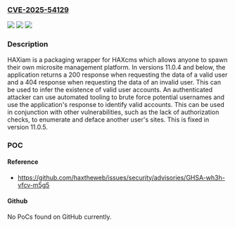 ### [CVE-2025-54129](https://cve.mitre.org/cgi-bin/cvename.cgi?name=CVE-2025-54129)
![](https://img.shields.io/static/v1?label=Product&message=issues&color=blue)
![](https://img.shields.io/static/v1?label=Version&message=%3C%2011.0.5%20&color=brightgreen)
![](https://img.shields.io/static/v1?label=Vulnerability&message=CWE-204%3A%20Observable%20Response%20Discrepancy&color=brightgreen)

### Description

HAXiam is a packaging wrapper for HAXcms which allows anyone to spawn their own microsite management platform. In versions 11.0.4 and below, the application returns a 200 response when requesting the data of a valid user and a 404 response when requesting the data of an invalid user. This can be used to infer the existence of valid user accounts. An authenticated attacker can use automated tooling to brute force potential usernames and use the application's response to identify valid accounts. This can be used in conjunction with other vulnerabilities, such as the lack of authorization checks, to enumerate and deface another user's sites. This is fixed in version 11.0.5.

### POC

#### Reference
- https://github.com/haxtheweb/issues/security/advisories/GHSA-wh3h-vfcv-m5g5

#### Github
No PoCs found on GitHub currently.

